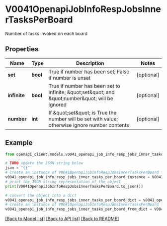 # V0041OpenapiJobInfoRespJobsInnerTasksPerBoard

Number of tasks invoked on each board

## Properties

Name | Type | Description | Notes
------------ | ------------- | ------------- | -------------
**set** | **bool** | True if number has been set; False if number is unset | [optional] 
**infinite** | **bool** | True if number has been set to infinite; \&quot;set\&quot; and \&quot;number\&quot; will be ignored | [optional] 
**number** | **int** | If \&quot;set\&quot; is True the number will be set with value; otherwise ignore number contents | [optional] 

## Example

```python
from openapi_client.models.v0041_openapi_job_info_resp_jobs_inner_tasks_per_board import V0041OpenapiJobInfoRespJobsInnerTasksPerBoard

# TODO update the JSON string below
json = "{}"
# create an instance of V0041OpenapiJobInfoRespJobsInnerTasksPerBoard from a JSON string
v0041_openapi_job_info_resp_jobs_inner_tasks_per_board_instance = V0041OpenapiJobInfoRespJobsInnerTasksPerBoard.from_json(json)
# print the JSON string representation of the object
print(V0041OpenapiJobInfoRespJobsInnerTasksPerBoard.to_json())

# convert the object into a dict
v0041_openapi_job_info_resp_jobs_inner_tasks_per_board_dict = v0041_openapi_job_info_resp_jobs_inner_tasks_per_board_instance.to_dict()
# create an instance of V0041OpenapiJobInfoRespJobsInnerTasksPerBoard from a dict
v0041_openapi_job_info_resp_jobs_inner_tasks_per_board_from_dict = V0041OpenapiJobInfoRespJobsInnerTasksPerBoard.from_dict(v0041_openapi_job_info_resp_jobs_inner_tasks_per_board_dict)
```
[[Back to Model list]](../README.md#documentation-for-models) [[Back to API list]](../README.md#documentation-for-api-endpoints) [[Back to README]](../README.md)


